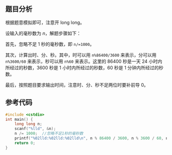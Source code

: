 ## 题目分析

根据题意模拟即可，注意开 long long。

设输入的毫秒数为 $n$，解题步骤如下：

首先，忽略不足 1 秒的毫秒数，即 `n/=1000`。

其次，计算出时、分、秒。其中，时可以用 `n%86400/3600` 来表示，分可以用 `n%3600/60` 来表示，秒可以用 `n%60` 来表示。这里的 86400 秒是一天 24 小时内所经过的秒数，3600 秒是 1 小时内所经过的秒数，60 秒是 1 分钟内所经过的秒数。

最后，按照题目要求输出时间，注意时、分、秒不足两位时要补前导 0。

## 参考代码

```cpp
#include <cstdio>
int main() {
	long long n;
	scanf("%lld", &n);
	n /= 1000;	//忽略不足1秒的毫秒数 
	printf("%02lld:%02lld:%02lld\n", n % 86400 / 3600, n % 3600 / 60, n % 60);
	return 0;
}
```
